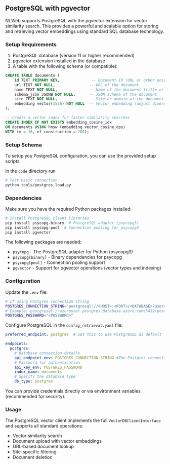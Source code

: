 ## PostgreSQL with pgvector

NLWeb supports PostgreSQL with the pgvector extension for vector similarity search. This provides a powerful and scalable option for storing and retrieving vector embeddings using standard SQL database technology.

### Setup Requirements

1. PostgreSQL database (version 11 or higher recommended)
2. pgvector extension installed in the database
3. A table with the following schema (or compatible):

```sql
CREATE TABLE documents (
    id TEXT PRIMARY KEY,              -- Document ID (URL or other unique identifier)
    url TEXT NOT NULL,               -- URL of the document
    name TEXT NOT NULL,              -- Name of the document (title or similar)
    schema_json JSONB NOT NULL,      -- JSON schema of the document
    site TEXT NOT NULL,              -- Site or domain of the document
    embedding vector(1536) NOT NULL  -- Vector embedding (adjust dimension to match your model)
);

-- Create a vector index for faster similarity searches
CREATE INDEX IF NOT EXISTS embedding_cosine_idx 
ON documents USING hnsw (embedding vector_cosine_ops) 
WITH (m = 16, ef_construction = 200);
```

### Setup Schema

To setup you PostgreSQL configuration, you can use the provided setup scripts:

In the `code` directory run
```bash
# Test basic connection
python tools/postgres_load.py
```

### Dependencies

Make sure you have the required Python packages installed:

```bash
# Install PostgreSQL client libraries
pip install psycopg-binary  # PostgreSQL adapter (psycopg3)
pip install psycopg-pool  # Connection pooling for psycopg3
pip install pgvector
```

The following packages are needed:
- `psycopg` - The PostgreSQL adapter for Python (psycopg3)
- `psycopg[binary]` - Binary dependencies for psycopg
- `psycopg[pool]` - Connection pooling support
- `pgvector` - Support for pgvector operations (vector types and indexing)

### Configuration

Update the `.env` file:

```bash
# If using Postgres connection string
POSTGRES_CONNECTION_STRING="postgresql://<HOST>:<PORT>/<DATABASE>?user=<USERNAME>&sslmode=require"
# Example: postgresql://azureuser.postgres.database.azure.com:5432/postgres?user=postgres&sslmode=require
POSTGRES_PASSWORD="<PASSWORD>"
```

Configure PostgreSQL in the `config_retrieval.yaml` file:

```yaml
preferred_endpoint: postgres  # Set this to use PostgreSQL as default

endpoints:
  postgres:
    # Database connection details
    api_endpoint_env: POSTGRES_CONNECTION_STRING #The Postgres connection string (e.g., `postgresql://<HOST>:<PORT>/<DATABASE>?user=<USERNAME>&sslmode=require`).
    # Password for authentication 
    api_key_env: POSTGRES_PASSWORD
    index_name: documents
    # Specify the database type
    db_type: postgres

```

You can provide credentials directly or via environment variables (recommended for security).

### Usage

The PostgreSQL vector client implements the full `VectorDBClientInterface` and supports all standard operations:

- Vector similarity search
- Document upload with vector embeddings
- URL-based document lookup
- Site-specific filtering
- Document deletion